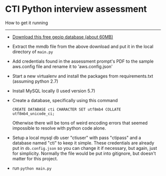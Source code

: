 # CTI Python interview assessment

How to get it running
*****

* [Download this free geoip database (about 60MB)](http://geolite.maxmind.com/download/geoip/database/GeoLite2-City.tar.gz) 
	
* Extract the mmdb file from the above download and put it in the local directory of `main.py`

* Add credentials found in the assessment prompt's PDF to the sample aws.config file and rename it to 'aws.config.json'

* Start a new virtualenv and install the packages from requirements.txt (assuming python 2.7)

* Install MySQL locally (I used version 5.7)

* Create a database, specifically using this command

    `CREATE DATABASE cti CHARACTER SET utf8mb4 COLLATE utf8mb4_unicode_ci;`

    Otherwise there will be tons of weird encoding errors that seemed impossible to resolve
    with python code alone. 

* Setup a local mysql db user "ctiuser" with pass "ctipass" and a database named "cti" to keep it simple. These credentials are already put in `db.config.json` so you can change it if necessary, but again, just for simplicity. Normally the file would be put into gitignore, but doesn't matter for this project. 

* run `python main.py`
